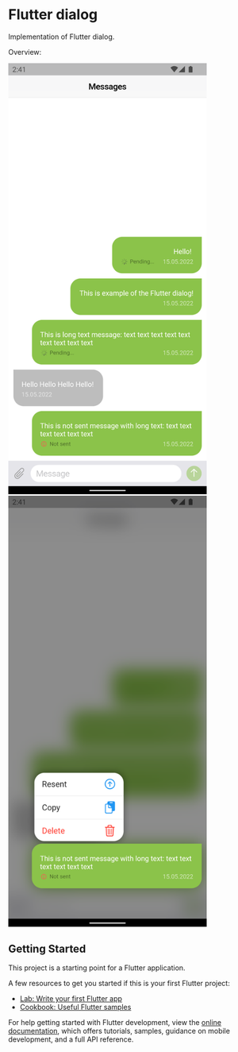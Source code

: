 # Flutter dialog

Implementation of Flutter dialog.

Overview:


<img alt="img.png" src="https://github.com/starchykov/flutter_dialog/blob/main/assets/screenshot_1.png" width="400"/>
<img alt="img.png" src="https://github.com/starchykov/flutter_dialog/blob/main/assets/screenshot_2.png" width="400"/>

## Getting Started

This project is a starting point for a Flutter application.

A few resources to get you started if this is your first Flutter project:

- [Lab: Write your first Flutter app](https://docs.flutter.dev/get-started/codelab)
- [Cookbook: Useful Flutter samples](https://docs.flutter.dev/cookbook)

For help getting started with Flutter development, view the
[online documentation](https://docs.flutter.dev/), which offers tutorials,
samples, guidance on mobile development, and a full API reference.
